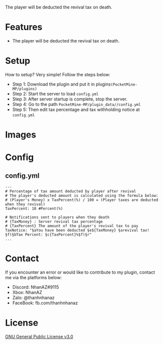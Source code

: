 The player will be deducted the revival tax on death.<br/>

# Features
- The player will be deducted the revival tax on death.

# Setup
How to setup? Very simple! Follow the steps below:
- Step 1: Download the plugin and put it in plugins`(PocketMine-MP/plugins)`
- Step 2: Start the server to load `config.yml`
- Step 3: After server startup is complete, stop the server.
- Step 4: Go to the path `PocketMine-MP/plugin_data//config.yml`
- Step 5: Then edit tax percentage and tax withholding notice at `config.yml`

# Images

# Config
## config.yml
```
---
# Percentage of tax amount deducted by player after revival
# The player's deducted amount is calculated using the formula below:
# (Player's Money) x TaxPercent(%) / 100 = (Player taxes are deducted when they revival)
TaxPercent: 10 #Percent(%)

# Notifications sent to players when they death
# {TaxMoney} : Server revival tax percentage
# {TaxPercent} The amount of the player's revival tax to pay
TaxNotice: "§aYou have been deducted §e${TaxMoney} §arevival tax! §f(§bTax Percent: §c{TaxPercent}%§f)§r"
...
```

# Contact
If you encounter an error or would like to contribute to my plugin, contact me via the platforms below:
- Discord: NhanAZ#9115
- Xbox: NhanAZ
- Zalo: @thanhnhanaz
- FaceBook: fb.com/thanhnhanaz

# License
[GNU General Public License v3.0](https://www.gnu.org/licenses/gpl-3.0.html)
